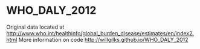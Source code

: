 # WHO_DALY_2012
Original data located at http://www.who.int/healthinfo/global_burden_disease/estimates/en/index2.html
More information on code http://willgilks.github.io/WHO_DALY_2012
